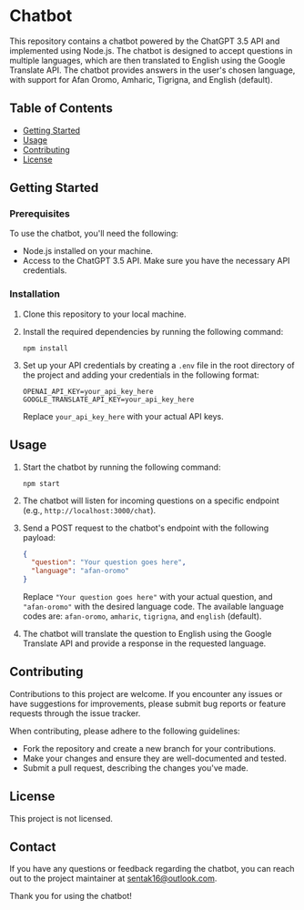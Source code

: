 #  Chatbot
  
  This repository contains a chatbot powered by the ChatGPT 3.5 API and implemented using Node.js. The chatbot is designed to accept questions in multiple languages, which are then translated to English using the Google Translate API. The chatbot provides answers in the user's chosen language, with support for Afan Oromo, Amharic, Tigrigna, and English (default).
  
  ## Table of Contents
  
  - [Getting Started](#getting-started)
  - [Usage](#usage)
  - [Contributing](#contributing)
  - [License](#license)
  
  ## Getting Started
  
  ### Prerequisites
  
  To use the chatbot, you'll need the following:
  
  - Node.js installed on your machine.
  - Access to the ChatGPT 3.5 API. Make sure you have the necessary API credentials.
  
  ### Installation
  
  1. Clone this repository to your local machine.
  2. Install the required dependencies by running the following command:
  
     ```
     npm install
     ```
  
  3. Set up your API credentials by creating a `.env` file in the root directory of the project and adding your credentials in the following format:
  
     ```
     OPENAI_API_KEY=your_api_key_here
     GOOGLE_TRANSLATE_API_KEY=your_api_key_here
     ```
  
     Replace `your_api_key_here` with your actual API keys.
  
  ## Usage
  
  1. Start the chatbot by running the following command:
  
     ```
     npm start
     ```
  
  2. The chatbot will listen for incoming questions on a specific endpoint (e.g., `http://localhost:3000/chat`).
  
  3. Send a POST request to the chatbot's endpoint with the following payload:
  
     ```json
     {
       "question": "Your question goes here",
       "language": "afan-oromo"
     }
     ```
  
     Replace `"Your question goes here"` with your actual question, and `"afan-oromo"` with the desired language code. The available language codes are: `afan-oromo`, `amharic`, `tigrigna`, and `english` (default).
  
  4. The chatbot will translate the question to English using the Google Translate API and provide a response in the requested language.
  
  ## Contributing
  
  Contributions to this project are welcome. If you encounter any issues or have suggestions for improvements, please submit bug reports or feature requests through the issue tracker.
  
  When contributing, please adhere to the following guidelines:
  - Fork the repository and create a new branch for your contributions.
  - Make your changes and ensure they are well-documented and tested.
  - Submit a pull request, describing the changes you've made.
  
  
  
  ## License
  
  This project is not licensed.
  
  ## Contact
  
  If you have any questions or feedback regarding the chatbot, you can reach out to the project maintainer at [sentak16@outlook.com](mailto:email@example.com).
  
  Thank you for using the chatbot!
